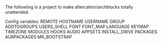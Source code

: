 The followiing is a project to make altercation/archblocks totally unattended.

Config variables:
REMOTE
HOSTNAME
USERNAME
GROUP
ADDTOGROUPS
USERS_SHELL
FONT
FONT_MAP
LANGUAGE
KEYMAP
TIMEZONE
MODULES
HOOKS
AUDIO
APPSETS
INSTALL_DRIVE
PACKAGES
AURPACKAGES
MR_BOOTSTRAP

